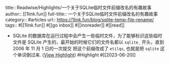 title:: Readwise/Highlights/一个关于SQLite临时文件前缀改名的有趣故事
author:: [[1link.fun]]
full-title:: 一个关于SQLite临时文件前缀改名的有趣故事
category:: #articles
url:: https://1link.fun/blog/sqlite-temp-file-rename/
tags:: #[[1link.fun]] #[[go inbox]] #[[inoreader]] #[[read]]

- SQLite 的数据库在运行过程中会产生一些临时文件，为了能够标识这些临时文件是 SQLite 产生的，最开始的时候它们的文件名都以 `sqlite_` 开头，直到 2006 年 11 月 1 日的一次提交 把这个前缀改成了 `etilqs`, 也就是把 `sqlite` 这个单词倒过来. ([View Highlight](https://read.readwise.io/read/01h3bxdpsyq4f5ymxvm416btqe)) #Highlight #[[2023-06-20]]